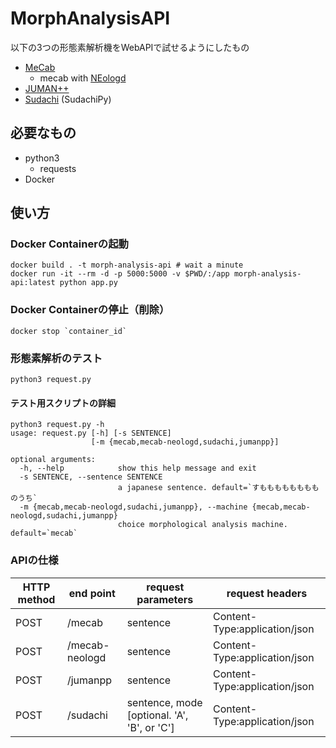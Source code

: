 # MorphAnalysisAPI

以下の3つの形態素解析機をWebAPIで試せるようにしたもの

- [MeCab](https://taku910.github.io/mecab/)
  - mecab with [NEologd](https://github.com/neologd/mecab-ipadic-neologd)
- [JUMAN++](http://nlp.ist.i.kyoto-u.ac.jp/index.php?JUMAN++)
- [Sudachi](https://github.com/WorksApplications/SudachiPy) (SudachiPy)

## 必要なもの

- python3
  - requests
- Docker

## 使い方

### Docker Containerの起動

```shell
docker build . -t morph-analysis-api # wait a minute
docker run -it --rm -d -p 5000:5000 -v $PWD/:/app morph-analysis-api:latest python app.py
```

### Docker Containerの停止（削除）

```shell
docker stop `container_id`
```

### 形態素解析のテスト

```shell
python3 request.py
```

#### テスト用スクリプトの詳細

```shell
python3 request.py -h
usage: request.py [-h] [-s SENTENCE]
                  [-m {mecab,mecab-neologd,sudachi,jumanpp}]

optional arguments:
  -h, --help            show this help message and exit
  -s SENTENCE, --sentence SENTENCE
                        a japanese sentence. default=`すもももももももものうち`
  -m {mecab,mecab-neologd,sudachi,jumanpp}, --machine {mecab,mecab-neologd,sudachi,jumanpp}
                        choice morphological analysis machine. default=`mecab`
```

### APIの仕様

| HTTP method | end point | request parameters | request headers |
---- | ---- | ---- | ----
| POST | /mecab | sentence | Content-Type:application/json |
| POST | /mecab-neologd | sentence | Content-Type:application/json |
| POST | /jumanpp | sentence | Content-Type:application/json |
| POST | /sudachi | sentence, mode [optional. 'A', 'B', or 'C'] | Content-Type:application/json |
